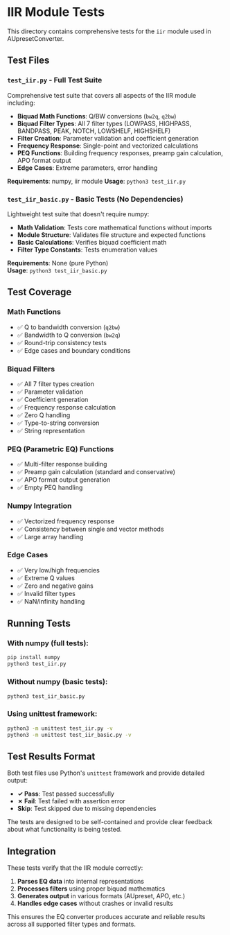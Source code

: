 # IIR Module Tests

This directory contains comprehensive tests for the `iir` module used in AUpresetConverter.

## Test Files

### `test_iir.py` - Full Test Suite
Comprehensive test suite that covers all aspects of the IIR module including:

- **Biquad Math Functions**: Q/BW conversions (`bw2q`, `q2bw`)
- **Biquad Filter Types**: All 7 filter types (LOWPASS, HIGHPASS, BANDPASS, PEAK, NOTCH, LOWSHELF, HIGHSHELF)
- **Filter Creation**: Parameter validation and coefficient generation
- **Frequency Response**: Single-point and vectorized calculations
- **PEQ Functions**: Building frequency responses, preamp gain calculation, APO format output
- **Edge Cases**: Extreme parameters, error handling

**Requirements**: numpy, iir module
**Usage**: `python3 test_iir.py`

### `test_iir_basic.py` - Basic Tests (No Dependencies)
Lightweight test suite that doesn't require numpy:

- **Math Validation**: Tests core mathematical functions without imports
- **Module Structure**: Validates file structure and expected functions
- **Basic Calculations**: Verifies biquad coefficient math
- **Filter Type Constants**: Tests enumeration values

**Requirements**: None (pure Python)  
**Usage**: `python3 test_iir_basic.py`

## Test Coverage

### Math Functions
- ✅ Q to bandwidth conversion (`q2bw`)
- ✅ Bandwidth to Q conversion (`bw2q`)
- ✅ Round-trip consistency tests
- ✅ Edge cases and boundary conditions

### Biquad Filters
- ✅ All 7 filter types creation
- ✅ Parameter validation
- ✅ Coefficient generation
- ✅ Frequency response calculation
- ✅ Zero Q handling
- ✅ Type-to-string conversion
- ✅ String representation

### PEQ (Parametric EQ) Functions
- ✅ Multi-filter response building
- ✅ Preamp gain calculation (standard and conservative)
- ✅ APO format output generation
- ✅ Empty PEQ handling

### Numpy Integration
- ✅ Vectorized frequency response
- ✅ Consistency between single and vector methods
- ✅ Large array handling

### Edge Cases
- ✅ Very low/high frequencies
- ✅ Extreme Q values
- ✅ Zero and negative gains
- ✅ Invalid filter types
- ✅ NaN/infinity handling

## Running Tests

### With numpy (full tests):
```bash
pip install numpy
python3 test_iir.py
```

### Without numpy (basic tests):
```bash
python3 test_iir_basic.py
```

### Using unittest framework:
```bash
python3 -m unittest test_iir.py -v
python3 -m unittest test_iir_basic.py -v
```

## Test Results Format

Both test files use Python's `unittest` framework and provide detailed output:

- **✓ Pass**: Test passed successfully
- **✗ Fail**: Test failed with assertion error
- **Skip**: Test skipped due to missing dependencies

The tests are designed to be self-contained and provide clear feedback about what functionality is being tested.

## Integration

These tests verify that the IIR module correctly:

1. **Parses EQ data** into internal representations
2. **Processes filters** using proper biquad mathematics  
3. **Generates output** in various formats (AUpreset, APO, etc.)
4. **Handles edge cases** without crashes or invalid results

This ensures the EQ converter produces accurate and reliable results across all supported filter types and formats.